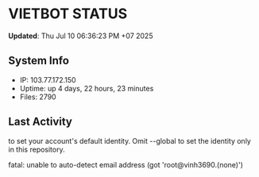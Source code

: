 # VIETBOT STATUS
**Updated**: Thu Jul 10 06:36:23 PM +07 2025

## System Info
- IP: 103.77.172.150
- Uptime: up 4 days, 22 hours, 23 minutes
- Files: 2790

## Last Activity

to set your account's default identity.
Omit --global to set the identity only in this repository.

fatal: unable to auto-detect email address (got 'root@vinh3690.(none)')
